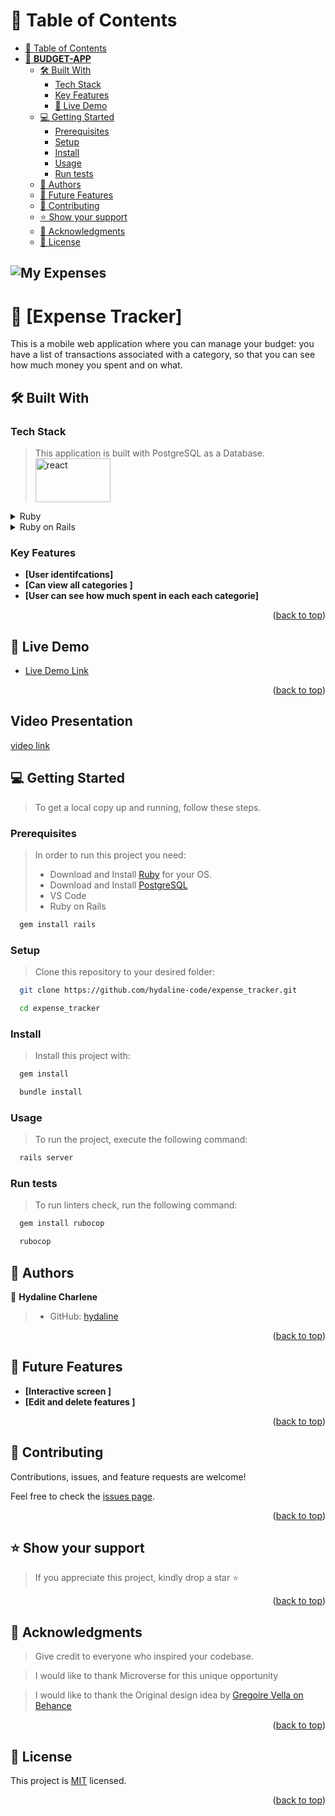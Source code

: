 # 📗 Table of Contents

- [📗 Table of Contents](#-table-of-contents)
- [📖 **BUDGET-APP** ](#-Budget-app-)
  - [🛠 Built With ](#-built-with-)
    - [Tech Stack ](#tech-stack-)
    - [Key Features ](#key-features-)
    - [🚀 Live Demo](#live-demo)
  - [💻 Getting Started ](#-getting-started-)
    - [Prerequisites](#prerequisites)
    - [Setup](#setup)
    - [Install](#install)
    - [Usage](#usage)
    - [Run tests](#run-tests)
  - [👥 Authors ](#-authors-)
  - [🔭 Future Features ](#-future-features-)
  - [🤝 Contributing ](#-contributing-)
  - [⭐️ Show your support ](#️-show-your-support-)
  - [🙏 Acknowledgments ](#-acknowledgments-)
  - [📝 License ](#-license-)

<!-- PROJECT DESCRIPTION -->
## ![My Expenses](https://cdn.vanguardngr.com/wp-content/uploads/2021/05/Easy-Budget.jpg)

# 📖 [Expense Tracker] <a name="about-project">
</a>

This is a mobile web application where you can manage your budget: you have a list of transactions associated with a category, so that you can see how much money you spent and on what.


## 🛠 Built With <a name="built-with"></a>

### Tech Stack <a name="tech-stack"></a>

> This application is built with PostgreSQL as a Database.
<a href="https://www.postgresql.org/" target="_blank" rel="noreferrer"> <img
      src="https://user-images.githubusercontent.com/57408419/178756727-8bfad119-18c2-49eb-98be-8b2d4bd71dd6.jpeg"
      alt="react" width="120" height="70" /> </a>

<details>
  <summary>Ruby</summary>
  <ul>
    <li><a href="https://www.ruby-lang.org/en/">Ruby - A Programmer's Best Friend</a></li>
  </ul>
</details>

<details>
  <summary>Ruby on Rails</summary>
  <ul>
    <li><a href="https://guides.rubyonrails.org/">Ruby on Rails</a></li>
  </ul>
</details>

### Key Features <a name="key-features"></a>

- **[User identifcations]**
- **[Can view all categories ]**
- **[User can see how much spent in each each categorie]**

<p align="right">(<a href="#readme-top">back to top</a>)</p>

<!-- LIVE DEMO -->

## 🚀 Live Demo <a name="live-demo"></a>

- [Live Demo Link](https://moneymanager-342g.onrender.com/)

<p align="right">(<a href="#readme-top">back to top</a>)</p>

## Video Presentation

[video link](https://drive.google.com/file/d/16Qktky0anaig0xfyzDlhOH9ppj0Bn5Og/view?usp=sharing)

<!-- I have trying for days now to record on loom when i do the recording it fails to upload it to loom so i used zoom -->

<!-- GETTING STARTED -->

## 💻 Getting Started <a name="getting-started"></a>

> To get a local copy up and running, follow these steps.

### Prerequisites

> In order to run this project you need:
> - Download and Install [Ruby](https://www.ruby-lang.org/en/downloads/) for your OS.
> - Download and Install [PostgreSQL](https://www.postgresql.org/download/)
> - VS Code
> - Ruby on Rails
```sh
  gem install rails
```

### Setup

> Clone this repository to your desired folder:
```sh
  git clone https://github.com/hydaline-code/expense_tracker.git
```
```sh
  cd expense_tracker
```

### Install

> Install this project with:
```sh
  gem install
```

```sh
  bundle install
```

### Usage

> To run the project, execute the following command:
```sh
  rails server
```

### Run tests

> To run linters check, run the following command:

```sh
  gem install rubocop
```

```sh
  rubocop
```

## 👥 Authors <a name="authors"></a>

👤 **Hydaline Charlene**

> - GitHub: [hydaline](https://github.com/hydaline-code)



<p align="right">(<a href="#readme-top">back to top</a>)</p>

<!-- FUTURE FEATURES -->

## 🔭 Future Features <a name="future-features"></a>

- **[Interactive screen ]**
- **[Edit and delete features ]**


<p align="right">(<a href="#readme-top">back to top</a>)</p>

<!-- CONTRIBUTING -->

## 🤝 Contributing <a name="contributing"></a>

Contributions, issues, and feature requests are welcome!

Feel free to check the [issues page](https://github.com/hydaline-code/expense_tracker/issues).

<p align="right">(<a href="#readme-top">back to top</a>)</p>

<!-- SUPPORT -->

## ⭐️ Show your support <a name="support"></a>

> If you appreciate this project, kindly  drop a star ⭐

<p align="right">(<a href="#readme-top">back to top</a>)</p>

## 🙏 Acknowledgments <a name="acknowledgements"></a>

> Give credit to everyone who inspired your codebase.

>I would like to thank  Microverse for this unique opportunity

>I would like to thank the Original design idea by [Gregoire Vella on Behance](https://www.behance.net/gregoirevella)

<p align="right">(<a href="#readme-top">back to top</a>)</p>

<!-- LICENSE -->

## 📝 License <a name="license"></a>

This project is [MIT](https://github.com/hydaline-code/expense_tracker?tab=MIT-1-ov-file) licensed.

<p align="right">(<a href="#readme-top">back to top</a>)</p>